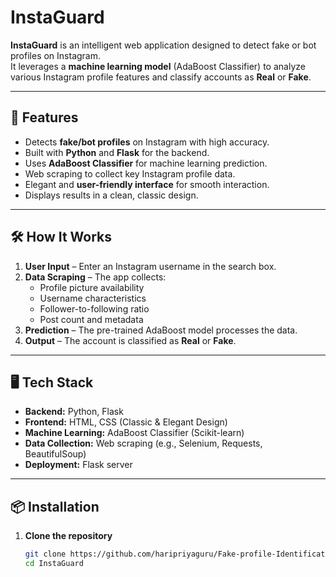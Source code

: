 # InstaGuard

**InstaGuard** is an intelligent web application designed to detect fake or bot profiles on Instagram.  
It leverages a **machine learning model** (AdaBoost Classifier) to analyze various Instagram profile features and classify accounts as **Real** or **Fake**.

---

## 🚀 Features
- Detects **fake/bot profiles** on Instagram with high accuracy.
- Built with **Python** and **Flask** for the backend.
- Uses **AdaBoost Classifier** for machine learning prediction.
- Web scraping to collect key Instagram profile data.
- Elegant and **user-friendly interface** for smooth interaction.
- Displays results in a clean, classic design.

---

## 🛠️ How It Works
1. **User Input** – Enter an Instagram username in the search box.
2. **Data Scraping** – The app collects:
   - Profile picture availability
   - Username characteristics
   - Follower-to-following ratio
   - Post count and metadata
3. **Prediction** – The pre-trained AdaBoost model processes the data.
4. **Output** – The account is classified as **Real** or **Fake**.

---

## 🖥️ Tech Stack
- **Backend:** Python, Flask
- **Frontend:** HTML, CSS (Classic & Elegant Design)
- **Machine Learning:** AdaBoost Classifier (Scikit-learn)
- **Data Collection:** Web scraping (e.g., Selenium, Requests, BeautifulSoup)
- **Deployment:** Flask server

---

## 📦 Installation

1. **Clone the repository**
   ```bash
   git clone https://github.com/haripriyaguru/Fake-profile-Identification.git
   cd InstaGuard

